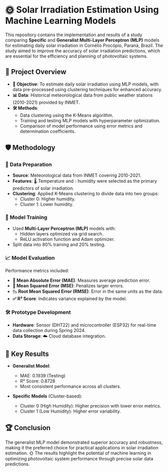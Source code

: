 # 🌞 Solar Irradiation Estimation Using Machine Learning Models

This repository contains the implementation and results of a study comparing **Specific** and **Generalist Multi-Layer Perceptron (MLP)** models for estimating daily solar irradiation in Cornélio Procópio, Paraná, Brazil. The study aimed to improve the accuracy of solar irradiation predictions, which are essential for the efficiency and planning of photovoltaic systems.

## 📌 Project Overview

- **🎯 Objective**: To estimate daily solar irradiation using MLP models, with data pre-processed using clustering techniques for enhanced accuracy.
- **📊 Data**: Historical meteorological data from public weather stations (2010-2021) provided by INMET.
- **🛠️ Methods**:
  - Data clustering using the K-Means algorithm.
  - Training and testing MLP models with hyperparameter optimization.
  - Comparison of model performance using error metrics and determination coefficients.

## 🛡️ Methodology

### 📂 Data Preparation
- **Source**: Meteorological data from INMET covering 2010-2021.
- **Features**: 🌡️ Temperature and 💧 humidity were selected as the primary predictors of solar irradiation.
- **Clustering**: Applied K-Means clustering to divide data into two groups:
  - Cluster 0: Higher humidity.
  - Cluster 1: Lower humidity.

### 🤖 Model Training
- Used **Multi-Layer Perceptron (MLP)** models with:
  - Hidden layers optimized via grid search.
  - ReLU activation function and Adam optimizer.
- Split data into 80% training and 20% testing.

### 📈 Model Evaluation
Performance metrics included:
- **📐 Mean Absolute Error (MAE)**: Measures average prediction error.
- **📏 Mean Squared Error (MSE)**: Penalizes larger errors.
- **📉 Root Mean Squared Error (RMSE)**: Error in the same units as the data.
- **✅ R² Score**: Indicates variance explained by the model.

### 🛠️ Prototype Development
- **Hardware**: Sensor (DHT22) and microcontroller (ESP32) for real-time data collection during Spring 2024.
- **Data Storage**: ☁️ Cloud database integration.

## 🚀 Key Results

- **Generalist Model**:
  - MAE: 0.1939 (Testing)
  - R² Score: 0.8728
  - Most consistent performance across all clusters.

- **Specific Models** (Cluster-based):
  - Cluster 0 (High Humidity): Higher precision with lower error metrics.
  - Cluster 1 (Low Humidity): Higher error variability.

## 🏆 Conclusion

The generalist MLP model demonstrated superior accuracy and robustness, making it the preferred choice for practical applications in solar irradiation estimation. 🌞 The results highlight the potential of machine learning in optimizing photovoltaic system performance through precise solar data predictions.

